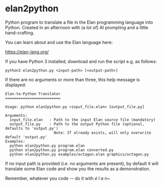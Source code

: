 # elan2python

Python program to translate a file in the Elan programming language into Python. Created in an afternoon with (a lot of) AI prompting and a little hand-crafting.

You can learn about and use the Elan language here:

https://elan-lang.org/

If you have Python 3 installed, download and run the script e.g. as follows:

```
python3 elan2python.py <input-path> [<output-path>]
```

If there are no arguments or more than three, this help message is displayed:

```
Elan-to-Python Translator
=========================

Usage: python elan2python.py <input_file.elan> [output_file.py]

Arguments:
  input_file.elan   : Path to the input Elan source file (mandatory)
  output_file.py    : Path to the output Python file (optional, defaults to 'output.py')
                      Note: If already exists, will only overwrite default 'output.py'
Examples:
  python elan2python.py program.elan
  python elan2python.py program.elan converted.py
  python elan2python.py examples/octagon.elan graphics/octagon.py
```

If no input path is provided (i.e. no arguments are present), by default it will translate some Elan code and show you the results as a demonstration.

Remember, whatever you code -- do it with *é l a n*\~
